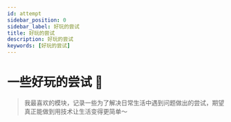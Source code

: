 ```yaml
---
id: attempt
sidebar_position: 0
sidebar_label: 好玩的尝试
title: 好玩的尝试
description: 好玩的尝试
keywords: [好玩的尝试]
---
```

# 一些好玩的尝试 🔮

> 我最喜欢的模块，记录一些为了解决日常生活中遇到问题做出的尝试，期望真正能做到用技术让生活变得更简单～